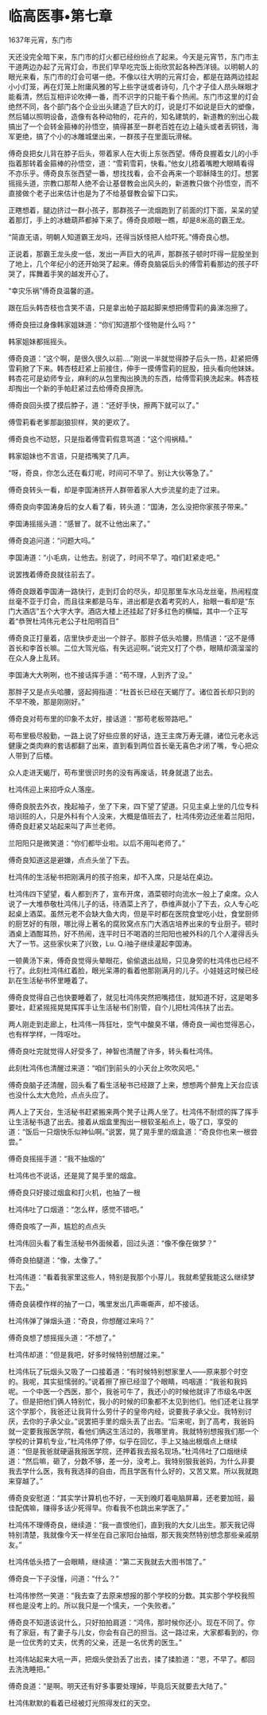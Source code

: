 # 临高医事•第七章

1637年元宵，东门市
 
天还没完全暗下来，东门市的灯火都已经纷纷点了起来。今天是元宵节，东门市主干道两边办起了元宵灯会，市民们早早吃完饭上街欣赏起各种西洋镜。以明朝人的眼光来看，东门市的灯会可堪一绝。不像以往大明的元宵灯会，都是在路两边挂起小小灯笼，再在灯笼上附庸风雅的写上些字谜或者诗句，几个才子佳人昂头眯眼才能看清，然后互相评论吹捧一番，而不识字的只能干看个热闹。东门市这里的灯会绝然不同，各个部门各个企业出头建造了巨大的灯，说是灯不如说是巨大的塑像，然后辅以照明设备，造像有各种动物的，花卉的，知名建筑的，新道教的别出心裁搞出了一个会转金箍棒的孙悟空，搞得甚至一群老百姓在边上磕头或者丢铜钱，海军更绝，搞了个小的冰雕城堡出来，一群孩子在里面玩滑梯。
 
傅奇良把女儿背在脖子后头，带着家人在大街上东张西望。傅奇良握着女儿的小手指着那转着金箍棒的孙悟空，道：“雪莉雪莉，快看。”他女儿捂着嘴瞪大眼睛看得不亦乐乎。傅奇良东张西望一番，想找找看，会不会再来一个耶稣降生的灯。想罢摇摇头道，宗教口那帮人绝不会让基督教会出风头的，新道教只做个孙悟空，而不直接做个老子出来估计也是为了不给基督教会留下口实。
 
正瞎想着，腿边挤过一群小孩子，那群孩子一流烟跑到了前面的灯下面，呆呆的望着那灯，手上的冰糖葫芦都掉下来了。傅奇良顺眼一瞧，却是8米高的霸王龙。
 
“简直无语，明朝人知道霸王龙吗，还得当妖怪把人给吓死。”傅奇良心想。
 
正说着，那霸王龙头皮一低，发出一声巨大的吼声，那群孩子顿时吓得一屁股坐到了地上，几个年纪小的还开始哭了起来。傅奇良脑袋后头的傅雪莉看那边的孩子吓哭了，挥舞着手笑的越发开心了。
 
“幸灾乐祸”傅奇良温馨的道。
 
跟在后头韩杏枝也含笑不语，只是拿出帕子踮起脚来想把傅雪莉的鼻涕泡擦了。
 
傅奇良扭过身像韩家姐妹道：“你们知道那个怪物是什么吗？”
 
韩家姐妹都摇摇头。
 
傅奇良道：“这个啊，是很久很久以前....”刚说一半就觉得脖子后头一热，赶紧把傅雪莉掀了下来。韩杏枝赶紧上前接住，伸手一摸傅雪莉的屁股，扭头看向他妹妹。韩杏花可是幼师专业，麻利的从包里掏出换洗的东西，给傅雪莉换洗起来。韩杏枝却掏出一个新的手帕赶紧过去给傅奇良擦洗。
 
傅奇良回头摸了摸后脖子，道：“还好手快，擦两下就可以了。”
 
傅雪莉看老爹那副狼狈样，笑的更欢了。
 
傅奇良也不动怒，只是指着傅雪莉假意骂道：“这个闯祸精。”
 
韩家姐妹也不言语，只是捂嘴笑了几声。
 
“呀，奇良，你怎么还在看灯呢，时间可不早了。别让大伙等急了。”
 
傅奇良转头一看，却是李国涛挤开人群带着家人大步流星的走了过来。
 
傅奇良向李国涛身后的女人看了看，转头道：“国涛，怎么没把你家孩子带来。”
 
李国涛摇摇头道：“感冒了。就不让他出来了。”
 
傅奇良追问道：“问题大吗。”
 
李国涛道：“小毛病，让他去。别说了，时间不早了。咱们赶紧走吧。”
 
说罢拽着傅奇良就往前去了。
 
 
傅奇良跟着李国涛一路快行，走到灯会的尽头，却见那里车水马龙丝毫，热闹程度丝毫不亚于灯会，而且往来都是马车，进出都是衣着考究的人，抬眼一看却是“东门大酒店”五个大字大字。酒店大楼上还挂起了好多红色的横幅，其中一个正写着“恭贺杜鸿伟元老公子杜阳明百日”
 
傅奇良正打量着，店里快步走出一个胖子。那胖子低头哈腰，热情道：“这不是傅首长和李首长嘛。二位大驾光临，有失远迎啊。”说完又打了个恭，眼睛却滴溜溜的在众人身上乱转。
 
李国涛大大咧咧，也不接话挥手道：“苟不理，人到齐了没。”
 
那胖子又是点头哈腰，竖起拇指道：“杜首长已经在天蝎厅了。诸位首长却只到的不早不晚，那是刚刚好。”
 
傅奇良对苟布里的印象不太好，接话道：“那苟老板带路吧。”
 
苟布里极尽殷勤，一路上说了好些应景的好话，连王主席万寿无疆，诸位元老永远健康之类肉麻的套话都翻了出来，直到看到两位首长毫无喜色才闭了嘴，专心把众人带到了后楼。
 
 
众人走进天蝎厅，苟布里很识时务的没有再废话，转身就退了出去。
 
杜鸿伟迎上来招呼众人落座。
 
傅奇良脱去外衣，挽起袖子，坐了下来，四下望了望道。只见主桌上坐的几位专科培训班的人，只是外科有个人没来，大概是值班去了，杜鸿伟旁边还坐着兰阳阳，傅奇良赶紧又站起来叫了声兰老师。
 
兰阳阳只是微笑道：“你们都毕业啦。以后不用叫老师了。”
 
傅奇良知道这是避嫌，点点头坐了下去。
 
杜鸿伟的生活秘书把刚满月的孩子抱来，却不入席，只是站在桌边。
 
杜鸿伟四下望望，看人都到齐了，宣布开席，酒菜顿时向流水一般上了桌席。众人说了一大堆恭敬杜鸿伟儿子的话，待酒菜上齐了，恭维声就小了下去，众人专心吃起桌上酒菜。虽然元老不会缺大鱼大肉，但是平时都在医院食堂吃小灶，食堂厨师的厨艺好的有限，哪比得上著名的腐败窝点东门大酒店培养出来的专业厨子。顿时酒桌上酒酣耳热，好不热闹，连平时日不喝酒的兰阳阳也被外科的几个人灌得舌头大了一节。这些家伙来了兴致，Lu. Q.i袖子继续灌起李国涛。
 
一顿黄汤下来，傅奇良觉得头晕眼花，偷偷退出战局，只见身旁的杜鸿伟也已经不行了。此刻杜鸿伟红着脸，眼光呆滞的看着他那刚满月的儿子。小娃娃这时候已经趴在生活秘书怀里睡着了。
 
傅奇良觉得自己也快要睡着了，就见杜鸿伟突然把嘴捂住，就知道不好，这是喝多要吐，赶紧摇摇晃晃挥挥手让生活秘书们别管，自个儿把杜鸿伟扶了出去。
 
两人刚走到走廊上，杜鸿伟一阵狂吐，空气中酸臭不堪，傅奇良一闻也觉得恶心，也有样学样，一阵呕吐。
 
傅奇良吐完就觉得人好受多了，神智也清醒了许多，转头看杜鸿伟。
 
此刻杜鸿伟也清醒过来道：“咱们到前头的小天台上吹吹风吧。”
 
傅奇良脑子还清醒，回头看了看生活秘书已经跟了上来，想想两个醉鬼上天台应该也没什么太大危险，点点头应了。
 
 
两人上了天台，生活秘书赶紧搬来两个凳子让两人坐了。杜鸿伟不耐烦的挥了挥手让生活秘书退了出去。接着从烟盒里掏出一根软圣船点上，吸了口，享受的道：“饭后一只烟快乐似神仙啊。”说罢，晃了晃手里的烟盒道：“奇良你也来一根尝尝。”
 
傅奇良摇摇手道：“我不抽烟的”
 
杜鸿伟也不说话，还是晃了晃手里的烟盒。
 
傅奇良只好接过烟盒和打火机，也抽了一根
 
杜鸿伟吐了口烟道：“怎么样，感觉不错吧。”
 
傅奇良咳了一声，尴尬的点点头
 
杜鸿伟回头看了看生活秘书外面候着，回过头道：“像不像在做梦？”
 
傅奇良拍腿道：“像，太像了。”
 
杜鸿伟道：“看着我家里这些人，特别是我那个小芽儿，我就希望我能这么继续梦下去。”
 
傅奇良装模作样的抽了一口，嘴里发出几声嘶嘶声，却不接话。
 
杜鸿伟弹了弹烟头道：“奇良，你想醒过来吗？”
 
傅奇良想了想摇摇头道：“不想了。”
 
杜鸿伟却道：“但是我吧，好多时候特别想醒过来。”
 
杜鸿伟玩了玩烟头又吸了一口接着道：“有时候特别想家里人——原来那个时空的。我呢，其实挺懦弱的。”说着擦了擦已经湿了个眼睛，呜咽道：“我爸和我妈呢。一个中医一个西医，那个，我爸可牛了，我还小的时候他就评了市级名中医了。但是把他们俩人特别忙，我小的时候的印象都不太见到他们。他们还老让我学这个学那个，我爸还让我背什么劳什子的皇帝内经，说要我子承父业。我特别讨厌，去你的子承父业。”说罢把手里的烟头丢了出去。“后来呢，到了高考，我爸妈就一定要我报医学院，看他们俩这生活过的，我哪里肯。我就特别想报我们那一个学校的计算机专业，”杜鸿伟停了停，似乎在回忆，手上又抽出根烟点上继续道：“但是我爸就硬逼我报医学院，还押着我去报名现场。”杜鸿伟吐了口烟继续道：“然后嘛，砸了，分数不够，差一分，没考上。我特别狠我爸妈，为什么非要我去学什么医，我有我选择的自由，而且学医有什么好的，又苦又累。所以我就跑来穿越了。”
 
傅奇良安慰道：“其实学计算机也不好，一天到晚盯着电脑屏幕，还老要加班，最佳配偶嘛，赚得多话少死得早。你看我不也跳出来学医了。”
 
杜鸿伟不理傅奇良，继续道：“我一直恨他们，直到我的大女儿出生。那天我记得特别清楚，我就像今天一样坐在自己家阳台抽烟，那天我突然特别想念那些亲戚朋友。”
 
杜鸿伟低头捂了一会眼睛，继续道：“第二天我就去大图书馆了。”
 
傅奇良一下子没懂，问道：“什么？”
 
杜鸿伟惨然一笑道：“我去查了去原来想报的那个学校的分数。其实那个学校我照样也是没考上的。所以我只是一个懦夫，一个失败者。”
 
傅奇良不知道该说什么，只好拍拍肩道：“鸿伟，那时候你还小。现在不同了。你有了家庭，有了妻子与儿女，你会有自己的担当。这一路过来，大家都看到的，你是一位优秀的丈夫，优秀的父亲，还是一名优秀的医生。”
 
杜鸿伟站起来大吼一声，把烟头使劲丢了出去，揉了揉脸道：“恩，不早了。都回去洗洗睡把。”
 
傅奇良道：“是啊。明天还有好多事要处理掉，毕竟后天就要去大陆了。”
 
杜鸿伟默默的看着已经被灯光照得发红的天空。